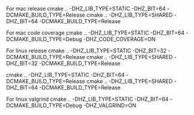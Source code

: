 For mac release
cmake .. -DHZ_LIB_TYPE=STATIC -DHZ_BIT=64 -DCMAKE_BUILD_TYPE=Release
cmake .. -DHZ_LIB_TYPE=SHARED -DHZ_BIT=64 -DCMAKE_BUILD_TYPE=Release


For mac code coverage
cmake .. -DHZ_LIB_TYPE=STATIC -DHZ_BIT=64 -DCMAKE_BUILD_TYPE=Debug -DHZ_CODE_COVERAGE=ON

For linux release
cmake .. -DHZ_LIB_TYPE=STATIC -DHZ_BIT=32 -DCMAKE_BUILD_TYPE=Release
cmake .. -DHZ_LIB_TYPE=SHARED -DHZ_BIT=32 -DCMAKE_BUILD_TYPE=Release

cmake .. -DHZ_LIB_TYPE=STATIC -DHZ_BIT=64 -DCMAKE_BUILD_TYPE=Release
cmake .. -DHZ_LIB_TYPE=SHARED -DHZ_BIT=64 -DCMAKE_BUILD_TYPE=Release

For linux valgrind
cmake .. -DHZ_LIB_TYPE=STATIC -DHZ_BIT=64 -DCMAKE_BUILD_TYPE=Debug -DHZ_VALGRIND=ON
